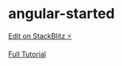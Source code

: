 # angular-started

[Edit on StackBlitz ⚡️](https://stackblitz.com/edit/angular-awb3pp)

[Full Tutorial](https://angular.io/start/)
